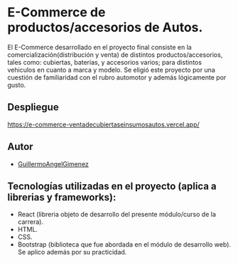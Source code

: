 
# E-Commerce de productos/accesorios de Autos.

El E-Commerce desarrollado en el proyecto final consiste en la comercialización(distribución y venta) de distintos productos/accesorios, tales como: cubiertas, baterias, y accesorios varios; para distintos vehiculos en cuanto a marca y modelo.
Se eligió este proyecto por una cuestión de familiaridad con el rubro automotor y además lógicamente por gusto.


## Despliegue

https://e-commerce-ventadecubiertaseinsumosautos.vercel.app/


## Autor

- [GuillermoAngelGimenez]( https://github.com/GuillermoAngelGimenez/comision-47185_ReactJs/tree/guille/ProyectoFinal-gimenezguillermo)


## Tecnologías utilizadas en el proyecto (aplica a librerias y frameworks):

- React (libreria objeto de desarrollo del presente módulo/curso de la carrera).
- HTML.
- CSS.
- Bootstrap (biblioteca que fue abordada en el módulo de desarrollo web). Se aplico además por su practicidad.

